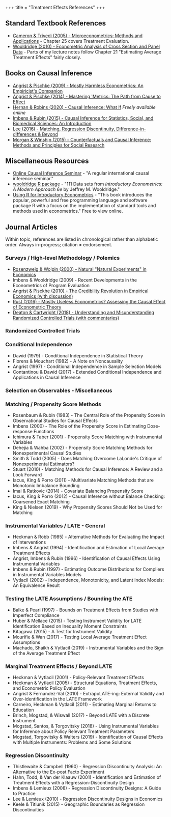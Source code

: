 +++
title = "Treatment Effects References"
+++

## Standard Textbook References
* [Cameron & Trivedi (2005) - Microeconometrics: Methods and Applications](https://books.google.co.uk/books?id=Zf0gCwxC9ocC&lpg=PP1&dq=cameron%20and%20trivedi&pg=PP1#v=onepage&q=cameron%20and%20trivedi&f=false) - Chapter 25 covers Treatment Evaluation.
* [Wooldridge (2010) - Econometric Analysis of Cross Section and Panel Data](https://books.google.co.uk/books?id=yov6AQAAQBAJ&lpg=PP1&dq=wooldridge%20panel%20econometrics&pg=PR3#v=onepage&q=wooldridge%20panel%20econometrics&f=false) - Parts of my lecture notes follow Chapter 21 "Estimating Average Treatment Effects" fairly closely.

## Books on Causal Inference 
* [Angrist & Pischke (2009) - Mostly Harmless Econometrics: An Empiricist's Companion](http://www.mostlyharmlesseconometrics.com/)
* [Angrist & Pischke (2014) - Mastering 'Metrics: The Path from Cause to Effect](http://www.masteringmetrics.com/)
* [Hernan & Robins (2020) - Causal Inference: What If](https://cdn1.sph.harvard.edu/wp-content/uploads/sites/1268/2020/07/ci_hernanrobins_31july20.pdf) *Freely available online*
* [Imbens & Rubin (2015) - Causal Inference for Statistics, Social, and Biomedical Sciences: An Introduction](https://www.cambridge.org/core/books/causal-inference-for-statistics-social-and-biomedical-sciences/71126BE90C58F1A431FE9B2DD07938AB)
* [Lee (2016) - Matching, Regression Discontinuity, Difference-in-differences & Beyond](https://oxford.universitypressscholarship.com/view/10.1093/acprof:oso/9780190258733.001.0001/acprof-9780190258733)
* [Morgan & Winship (2015) - Counterfactuals and Causal Inference: Methods and Principles for Social Research](https://www.cambridge.org/core/books/counterfactuals-and-causal-inference/5CC81E6DF63C5E5A8B88F79D45E1D1B7) 

## Miscellaneous Resources
* [Online Causal Inference Seminar](https://sites.google.com/view/ocis/) - "A regular international causal inference seminar."
* [wooldridge R package](https://cran.r-project.org/web/packages/wooldridge/index.html) - "111 Data sets from *Introductory Econometrics: A Modern Approach 6e* by Jeffrey M. Wooldridge."
* [Using R for Introductory Econometrics](http://urfie.net/) - "This book introduces the popular, powerful and free programming language and software package R with a focus on the implementation of standard tools and methods used in econometrics." Free to view online.

## Journal Articles
Within topic, references are listed in chronological rather than alphabetic order.
Always in-progress; citation ≠ endorsement.

### Surveys / High-level Methodology / Polemics
* [Rosenzweig & Wolpin (2000) - Natural "Natural Experiments" in Economics](https://www.aeaweb.org/articles?id=10.1257/jel.38.4.827)
* Imbens & Wooldridge (2009) - Recent Developments in the Econometrics of Program Evaluation
* [Angrist & Pisckhe (2010) - The Credibility Revolution in Empirical Economics (with discussion)](https://www.aeaweb.org/issues/126)
* [Rust (2016) - Mostly Useless Econometrics? Assessing the Causal Effect of Econometric Theory](https://nowpublishers.com/article/Details/ACC-049)
* [Deaton & Cartwright (2018) - Understanding and Misunderstanding Randomized Controlled Trials (with commentaries)](https://www.sciencedirect.com/journal/social-science-and-medicine/vol/210/)

### Randomized Controlled Trials

### Conditional Independence
* Dawid (1979) - Conditional Independence in Statistical Theory
* Florens & Mouchart (1982) - A Note on Noncausality
* Angrist (1997) - Conditional Independence in Sample Selection Models
* Contantinou & Dawid (2017) - Extended Conditional Independence and Applications in Causal Inference

### Selection on Observables - Miscellaneous


### Matching / Propensity Score Methods 
* Rosenbaum & Rubin (1983) - The Central Role of the Propensity Score in Observational Studies for Causal Effects 
* Imbens (2000) - The Role of the Propensity Score in Estimating Dose-response Functions
* Ichimura & Taber (2001) - Propensity Score Matching with Instrumental Variables
* Dehejia & Wahba (2002) - Propensity Score Matching Methods for Nonexperimental Causal Studies
* Smith & Todd (2005) - Does Matching Overcome LaLonde's Critique of Nonexperimental Estimators?
* Stuart (2010) - Matching Methods for Causal Inference: A Review and a Look Forward
* Iacus, King & Porro (2011) - Multivariate Matching Methods that are Monotonic Imbalance Bounding
* Imai & Ratkovic (2014) - Covariate Balancing Propensity Score
* Iacus, King & Porro (2012) - Causal Inference without Balance Checking: Coarsened Exact Matching
* King & Nielsen (2019) - Why Propensity Scores Should Not be Used for Matching 

### Instrumental Variables / LATE - General
* Heckman & Robb (1985) - Alternative Methods for Evaluating the Impact of Interventions
* Imbens & Angrist (1994) - Identification and Estimation of Local Average Treatment Effects
* Angrist, Imbens & Rubin (1996) - Identification of Causal Effects Using Instrumental Variables  
* Imbens & Rubin (1997) - Estimating Outcome Distributions for Compliers in Instrumental Variables Models
* Vytlacil (2002) - Independence, Monotonicity, and Latent Index Models: An Equivalence Result

### Testing the LATE Assumptions / Bounding the ATE 
* Balke & Pearl (1997) - Bounds on Treatment Effects from Studies with Imperfect Compliance
* Huber & Mellace (2015) - Testing Instrument Validity for LATE Identification Based on Inequality Moment Constraints
* Kitagawa (2015) - A Test for Instrument Validity
* Mourifie & Wan (2017) - Testing Local Average Treatment Effect Assumptions
* Machado, Shaikh & Vytlacil (2019) - Instrumental Variables and the Sign of the Average Treatment Effect

### Marginal Treatment Effects / Beyond LATE
* Heckman & Vytlacil (2001) - Policy-Relevant Treatment Effects
* Heckman & Vytlacil (2005) - Structural Equations, Treatment Effects, and Econometric Policy Evaluation
* Angrist & Fernandez-Val (2010) - ExtrapoLATE-ing: External Validity and Over-identification in the LATE Framework
* Carneiro, Heckman & Vytlacil (2011) - Estimating Marginal Returns to Education
* Brinch, Mogstad, & Wiswall (2017) - Beyond LATE with a Discrete Instrument
* Mogstad, Santos, & Torgovitsky (2018) - Using Instrumental Variables for Inference about Policy Relevant Treatment Parameters
* Mogstad, Torgovitsky & Walters (2019) - Identification of Causal Effects with Multiple Instruments: Problems and Some Solutions

### Regression Discontinuity
* Thistlewaite & Campbell (1960) - Regression Discontinuity Analysis: An Alternative to the Ex-post Facto Experiment
* Hahn, Todd, & Van der Klaauw (2001) - Identification and Estimation of Treatment Effects with a Regression-Discontinuity Design
* Imbens & Lemieux (2008) - Regression Discontinuity Designs: A Guide to Practice
* Lee & Lemieux (2010) - Regression Discontinuity Designs in Economics
* Keele & Titiunik (2015) - Geographic Boundaries as Regression Discontinuities


